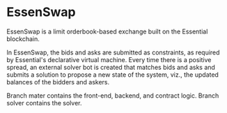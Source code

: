 # EssenSwap

EssenSwap is a limit orderbook-based exchange built on the Essential blockchain.

In EssenSwap, the bids and asks are submitted as constraints, as required by Essential's declarative virtual machine. Every time there is a positive spread, an external solver bot is created that matches bids and asks and submits a solution to propose a new state of the system, viz., the updated balances of the bidders and askers.

Branch mater contains the front-end, backend, and contract logic.
Branch solver contains the solver.
